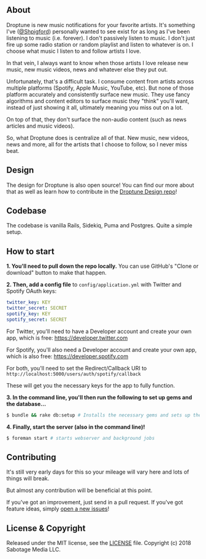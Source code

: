 ## About
Droptune is new music notifications for your favorite artists. It's something I've ([@Shpigford](https://twitter.com/Shpigford)) personally wanted to see exist for as long as I've been listening to music (i.e. forever). I don't passively listen to music. I don't just fire up some radio station or random playlist and listen to whatever is on. I choose what music I listen to and follow artists I love.

In that vein, I always want to know when those artists I love release new music, new music videos, news and whatever else they put out.

Unfortunately, that's a difficult task. I consume content from artists across multiple platforms (Spotify, Apple Music, YouTube, etc). But none of those platform accurately and consistently surface new music. They use fancy algorithms and content editors to surface music they "think" you'll want, instead of just showing it all, ultimately meaning you miss out on a lot.

On top of that, they don't surface the non-audio content (such as news articles and music videos).

So, what Droptune does is centralize all of that. New music, new videos, news and more, all for the artists that I choose to follow, so I never miss beat.

## Design
The design for Droptune is also open source! You can find our more about that as well as learn how to contribute in the [Droptune Design repo](https://github.com/Shpigford/droptune-design)!

## Codebase
The codebase is vanilla Rails, Sidekiq, Puma and Postgres. Quite a simple setup.

## How to start

**1. You'll need to pull down the repo locally.** You can use GitHub's "Clone or download" button to make that happen.

**2. Then, add a config file** to `config/application.yml` with Twitter and Spotify OAuth keys:
```yaml
twitter_key: KEY
twitter_secret: SECRET
spotify_key: KEY
spotify_secret: SECRET
```

For Twitter, you'll need to have a Developer account and create your own app, which is free: https://developer.twitter.com

For Spotify, you'll also need a Developer account and create your own app, which is also free: https://developer.spotify.com

For both, you'll need to set the Redirect/Callback URI to `http://localhost:5000/users/auth/spotify/callback`

These will get you the necessary keys for the app to fully function.

**3. In the command line, you'll then run the following to set up gems and the database...**
```bash
$ bundle && rake db:setup # Installs the necessary gems and sets up the database
```

**4. Finally, start the server (also in the command line)!**
```bash
$ foreman start # starts webserver and background jobs
```

## Contributing
It's still very early days for this so your mileage will vary here and lots of things will break.

But almost any contribution will be beneficial at this point.

If you've got an improvement, just send in a pull request. If you've got feature ideas, simply [open a new issues](https://github.com/Shpigford/droptune/issues/new)!

## License & Copyright
Released under the MIT license, see the [LICENSE](./LICENSE) file. Copyright (c) 2018 Sabotage Media LLC.
